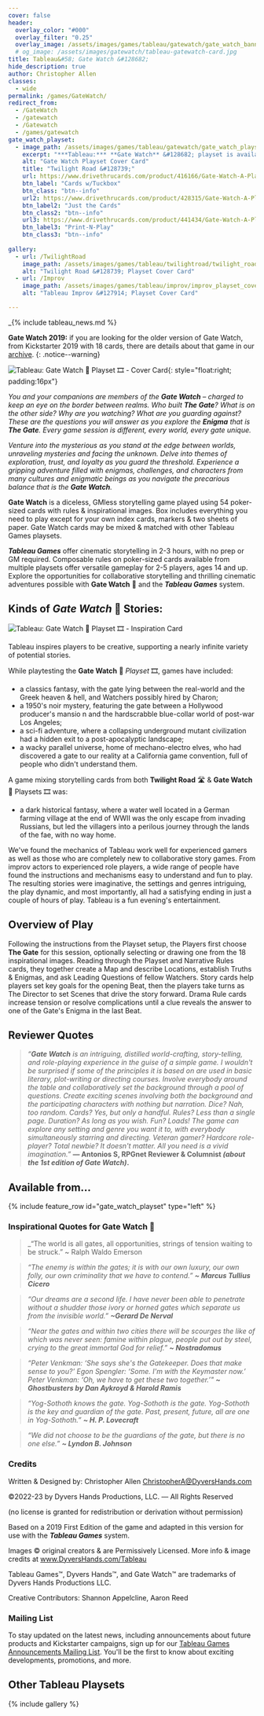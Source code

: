 ```yaml
---
cover: false
header:
  overlay_color: "#000"
  overlay_filter: "0.25"
  overlay_image: /assets/images/games/tableau/gatewatch/gate_watch_banner_1600_212.jpg
  # og_image: /assets/images/gatewatch/tableau-gatewatch-card.jpg
title: Tableau&#58; Gate Watch &#128682;
hide_description: true
author: Christopher Allen
classes:
  - wide
permalink: /games/GateWatch/
redirect_from:
  - /GateWatch
  - /gatewatch
  - /Gatewatch
  - /games/gatewatch
gate_watch_playset:
  - image_path: /assets/images/games/tableau/gatewatch/gate_watch_playset_cover_750_1050.png
    excerpt: "***Tableau:*** **Gate Watch** &#128682; playset is available print-on-demand from ![Drive Thru Cards Logo](/assets/images/logos/drivethrucards_logo_125_20.png) in three different versions: **Cards w/Tuckbox!** version contains 52 poker-sized Playset & core cards; **Just the Cards!** version banded in a plastic wrap without a tuckbox; or a **Print-N-Play!** PDF version suitable for printing on US Letter-sized card stock and cutting out manually using the cut-lines for use with poker-sized card sleeves."
    alt: "Gate Watch Playset Cover Card"
    title: "Twilight Road &#128739;"
    url: https://www.drivethrucards.com/product/416166/Gate-Watch-A-Playset-for-Tableau-with-Tuckbox?src=dhwebsite
    btn_label: "Cards w/Tuckbox"
    btn_class: "btn--info"
    url2: https://www.drivethrucards.com/product/428315/Gate-Watch-A-Playset-for-Tableau-Just-the-Cards-Edition?src=dhwebsite
    btn_label2: "Just the Cards"
    btn_class2: "btn--info"
    url3: https://www.drivethrucards.com/product/441434/Gate-Watch-A-Playset-for-Tableau-PrintNPlay-Edition?cPath=31767_46121
    btn_label3: "Print-N-Play"
    btn_class3: "btn--info"
    
gallery:
  - url: /TwilightRoad
    image_path: /assets/images/games/tableau/twilightroad/twilight_road_playset_cover_750_1050.png
    alt: "Twilight Road &#128739; Playset Cover Card"
  - url: /Improv
    image_path: /assets/images/games/tableau/improv/improv_playset_cover_750_1050.png
    alt: "Tableau Improv &#127914; Playset Cover Card"

---
```

_{% include tableau_news.md %}

**Gate Watch 2019:** if you are looking for the older version of Gate Watch, from Kickstarter 2019 with 18 cards, there are details about that game in our [archive](/GateWatch2019).
{: .notice--warning}

![Tableau: Gate Watch 🚪 Playset 🎞 - Cover Card](/assets/images/games/tableau/gatewatch/gate_watch_playset_cover_375_525.png){: style="float:right; padding:16px"}

_You and your companions are members of the **Gate Watch** – charged to keep an eye on the border between realms. Who built **The Gate**? What is on the other side? Why are you watching? What are you guarding against? These are the questions you will answer as you explore the **Enigma** that is **The Gate**. Every game session is different, every world, every gate unique._

_Venture into the mysterious as you stand at the edge between worlds, unraveling mysteries and facing the unknown. Delve into themes of exploration, trust, and loyalty as you guard the threshold. Experience a gripping adventure filled with enigmas, challenges, and characters from many cultures and enigmatic beings as you navigate the precarious balance that is the **Gate Watch**._

**Gate Watch** is a diceless, GMless storytelling game played using 54 poker-sized cards with rules & inspirational images. Box includes everything you need to play except for your own index cards, markers & two sheets of paper. Gate Watch cards may be mixed & matched with other Tableau Games playsets.

***Tableau Games*** offer cinematic storytelling in 2-3 hours, with no prep or GM required. Composable rules on poker-sized cards available from multiple playsets offer versatile gameplay for 2-5 players, ages 14 and up. Explore the opportunities for collaborative storytelling and thrilling cinematic adventures possible with **Gate Watch** 🚪 and the ***Tableau Games*** system.

## Kinds of ***Gate Watch*** 🚪 Stories:

![Tableau: Gate Watch 🚪 Playset 🎞 - Inspiration Card](/assets/images/games/tableau/gatewatch/gate_watch_playset_inspirations_1500_1050.png)

Tableau inspires players to be creative, supporting a nearly infinite variety of potential stories. 

While playtesting the **Gate Watch** 🚪 _Playset_ 🎞, games have included:

* a classics fantasy, with the gate lying between the real-world and the Greek heaven & hell, and Watchers possibly hired by Charon;
* a 1950's noir mystery, featuring the gate between a Hollywood producer's mansio n and the hardscrabble blue-collar world of post-war Los Angeles;
* a sci-fi adventure, where a collapsing underground mutant civilization had a hidden exit to a post-apocalyptic landscape;
* a wacky parallel universe, home of mechano-electro elves, who had discovered a gate to our reality at a California game convention, full of people who didn't understand them.

A game mixing storytelling cards from both **Twilight Road** 🛣 & **Gate Watch** 🚪 Playsets 🎞 was:

* a dark historical fantasy, where a water well located in a German farming village at the end of WWII was the only escape from invading Russians, but led the villagers into a perilous journey through the lands of the fae, with no way home.

We've found the mechanics of Tableau work well for experienced gamers as well as those who are completely new to collaborative story games. From improv actors to experienced role players, a wide range of people have found the instructions and mechanisms easy to understand and fun to play. The resulting stories were imaginative, the settings and genres intriguing, the play dynamic, and most importantly, all had a satisfying ending in just a couple of hours of play. Tableau is a fun evening's entertainment.

## Overview of Play

Following the instructions from the Playset setup, the Players first choose **The Gate** for this session, optionally selecting or drawing one from the 18 inspirational images. Reading through the Playset and Narrative Rules cards, they together create a Map and describe Locations, establish Truths & Enigmas, and ask Leading Questions of fellow Watchers. Story cards help players set key goals for the opening Beat, then the players take turns as The Director to set Scenes that drive the story forward. Drama Rule cards increase tension or resolve complications until a clue reveals the answer to one of the Gate's Enigma in the last Beat.

## Reviewer Quotes

> _“**Gate Watch** is an intriguing, distilled world-crafting, story-telling, and role-playing experience in the guise of a simple game. I wouldn't be surprised if some of the principles it is based on are used in basic literary, plot-writing or directing courses. Involve everybody around the table and collaboratively set the background through a pool of questions. Create exciting scenes involving both the background and the participating characters with nothing but narration. Dice? Nah, too random. Cards? Yes, but only a handful. Rules? Less than a single page. Duration? As long as you wish. Fun? Loads! The game can explore any setting and genre you want it to, with everybody simultaneously starring and directing. Veteran gamer? Hardcore role-player? Total newbie? It doesn't matter. All you need is a vivid imagination.”_ **— Antonios S, RPGnet Reviewer & Columnist _(about the 1st edition of Gate Watch)_.**

## Available from… 

{% include feature_row id="gate_watch_playset" type="left" %}

### Inspirational Quotes for Gate Watch 🚪

> _“The world is all gates, all opportunities, strings of tension waiting to be struck.” ~ Ralph Waldo Emerson

> _“The enemy is within the gates; it is with our own luxury, our own folly, our own criminality that we have to contend.”_ ***~ Marcus Tullius Cicero***

> _“Our dreams are a second life. I have never been able to penetrate without a shudder those ivory or horned gates which separate us from the invisible world.”_ ***~Gerard De Nerval***

> _“Near the gates and within two cities there will be scourges the like of which was never seen: famine within plague, people put out by steel, crying to the great immortal God for relief.”_ ***~ Nostradomus***

> _“Peter Venkman: ‘She says she's the Gatekeeper. Does that make sense to you?’ Egon Spengler: ‘Some. I'm with the Keymaster now.’ Peter Venkman: ‘Oh, we have to get these two together.’"_ ***~ Ghostbusters by Dan Aykroyd & Harold Ramis***

> _“Yog-Sothoth knows the gate. Yog-Sothoth is the gate. Yog-Sothoth is the key and guardian of the gate. Past, present, future, all are one in Yog-Sothoth.”_ ***~ H. P. Lovecraft***

> _“We did not choose to be the guardians of the gate, but there is no one else.”_ ***~ Lyndon B. Johnson***

### Credits

Written & Designed by: Christopher Allen <ChristopherA@DyversHands.com>

©2022-23 by Dyvers Hands Productions, LLC. — All Rights Reserved

(no license is granted for redistribution or derivation without permission)

Based on a 2019 First Edition of the game and adapted in this version for use with the ***Tableau Games*** system.

Images © original creators & are Permissively Licensed. More info & image credits at www.DyversHands.com/Tableau

Tableau Games™, Dyvers Hands™, and Gate Watch™ are trademarks of Dyvers Hands Productions LLC.

Creative Contributors: Shannon Appelcline, Aaron Reed

### Mailing List

To stay updated on the latest news, including announcements about future products and Kickstarter campaigns, sign up for our [Tableau Games Announcements Mailing List](/Subscribe). You'll be the first to know about exciting developments, promotions, and more.

## Other Tableau Playsets

{% include gallery %}
